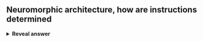## Neuromorphic architecture, how are instructions determined
<details>
<summary><b>Reveal answer</b></summary>
Through the structure of the synapses
</details>

